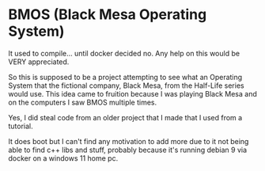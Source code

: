 # BMOS (Black Mesa Operating System)
It used to compile... until docker decided no. Any help on this would be VERY appreciated.

So this is supposed to be a project attempting to see what an Operating System that the fictional company, Black Mesa, from the Half-Life series would use. This idea came to fruition because I was playing Black Mesa and on the computers I saw BMOS multiple times.

Yes, I did steal code from an older project that I made that I used from a tutorial.

It does boot but I can't find any motivation to add more due to it not being able to find c++ libs and stuff, probably because it's running debian 9 via docker on a windows 11 home pc.
